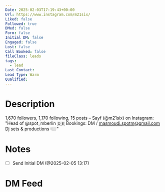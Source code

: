 ```yaml
---
Date: 2025-02-03T17:19:43+00:00
Url: https://www.instagram.com/m21six/
Liked: false
Followed: true
DMed: false
Form: false
Initial DM: false
Engaged: false
Lost: false
Call Booked: false
fileClass: leads
tags:
  - lead
Last Contact: 
Lead Type: Warm
Qualified:
---
```

# Description
1,670 followers, 1,170 following, 15 posts – Sayf (@m21six) on Instagram: "Head of @spot_mberlin 🇩🇪
Bookings: DM / masmoudi.spotm@gmail.com 
Dj sets & productions 👇🏼"
# Notes

- [ ] Send Initial DM (@2025-02-05 13:17)
# DM Feed